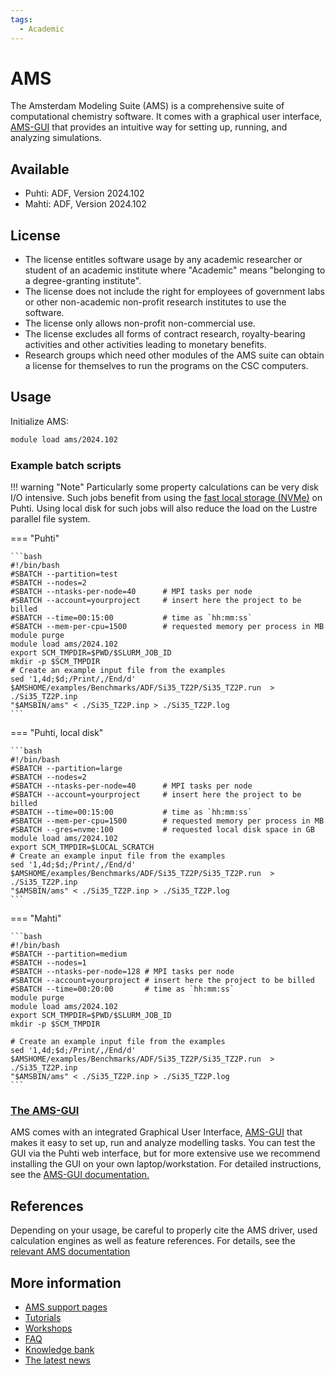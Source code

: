 ```yaml
---
tags:
  - Academic
---
```


# AMS

The Amsterdam Modeling Suite (AMS) is a comprehensive suite of computational chemistry software. It comes with a graphical user interface, [AMS-GUI](ams-gui.md) 
that provides an intuitive way for setting up, running, and analyzing simulations.

## Available

-   Puhti: ADF, Version 2024.102
-   Mahti: ADF, Version 2024.102

## License
-  The license entitles software usage by any academic researcher or student of an academic institute where "Academic" means "belonging to a degree-granting institute". 
-  The license does not include the right for employees of government labs or other non-academic non-profit research institutes to use the software. 
-  The license only allows non-profit non-commercial use. 
-  The license excludes all forms of contract research, royalty-bearing activities and other activities leading to monetary benefits.
-  Research groups which need other modules of the AMS suite can obtain a license for themselves to run the programs on the CSC computers. 

## Usage

Initialize AMS:

```bash
module load ams/2024.102
```

### Example batch scripts

!!! warning "Note"
    Particularly some property calculations can be very disk I/O intensive. Such jobs benefit from using the [fast local storage (NVMe)](../computing/running/creating-job-scripts-puhti.md#local-storage) on Puhti. Using local disk for such jobs will also reduce the load on the Lustre parallel file system.
 

=== "Puhti"
    
    ```bash
    #!/bin/bash
    #SBATCH --partition=test
    #SBATCH --nodes=2
    #SBATCH --ntasks-per-node=40      # MPI tasks per node
    #SBATCH --account=yourproject     # insert here the project to be billed 
    #SBATCH --time=00:15:00           # time as `hh:mm:ss`
    #SBATCH --mem-per-cpu=1500        # requested memory per process in MB
    module purge
    module load ams/2024.102
    export SCM_TMPDIR=$PWD/$SLURM_JOB_ID
    mkdir -p $SCM_TMPDIR
    # Create an example input file from the examples 
    sed '1,4d;$d;/Print/,/End/d' $AMSHOME/examples/Benchmarks/ADF/Si35_TZ2P/Si35_TZ2P.run  > ./Si35_TZ2P.inp
    "$AMSBIN/ams" < ./Si35_TZ2P.inp > ./Si35_TZ2P.log
    ```
     
=== "Puhti, local disk"
    
    ```bash
    #!/bin/bash
    #SBATCH --partition=large
    #SBATCH --nodes=2
    #SBATCH --ntasks-per-node=40      # MPI tasks per node
    #SBATCH --account=yourproject     # insert here the project to be billed
    #SBATCH --time=00:15:00           # time as `hh:mm:ss`
    #SBATCH --mem-per-cpu=1500        # requested memory per process in MB
    #SBATCH --gres=nvme:100           # requested local disk space in GB
    module load ams/2024.102
    export SCM_TMPDIR=$LOCAL_SCRATCH
    # Create an example input file from the examples
    sed '1,4d;$d;/Print/,/End/d' $AMSHOME/examples/Benchmarks/ADF/Si35_TZ2P/Si35_TZ2P.run  > ./Si35_TZ2P.inp
    "$AMSBIN/ams" < ./Si35_TZ2P.inp > ./Si35_TZ2P.log
    ```

=== "Mahti"
    
    ```bash
    #!/bin/bash
    #SBATCH --partition=medium
    #SBATCH --nodes=1
    #SBATCH --ntasks-per-node=128 # MPI tasks per node
    #SBATCH --account=yourproject # insert here the project to be billed
    #SBATCH --time=00:20:00       # time as `hh:mm:ss`
    module purge
    module load ams/2024.102
    export SCM_TMPDIR=$PWD/$SLURM_JOB_ID
    mkdir -p $SCM_TMPDIR
    
    # Create an example input file from the examples
    sed '1,4d;$d;/Print/,/End/d' $AMSHOME/examples/Benchmarks/ADF/Si35_TZ2P/Si35_TZ2P.run  > ./Si35_TZ2P.inp
    "$AMSBIN/ams" < ./Si35_TZ2P.inp > ./Si35_TZ2P.log
    ```

### [The AMS-GUI](../apps/ams-gui.md)

AMS comes with an integrated Graphical User Interface, [AMS-GUI](ams-gui.md) that makes it easy to set up, run and analyze modelling tasks.
You can test the GUI via the Puhti web interface, but for more extensive use we recommend installing
the GUI on your own laptop/workstation. For detailed instructions, see the [AMS-GUI documentation.](ams-gui.md)

## References

Depending on your usage, be careful to properly cite the AMS driver, used calculation engines as well as feature references. For details, see the [relevant AMS documentation](https://www.scm.com/doc/Documentation/ ) 

## More information

-   [AMS support pages](https://www.scm.com/contact-us/)
-   [Tutorials](https://www.scm.com/doc/Tutorials/index.html)
-   [Workshops](https://www.scm.com/workshops/)
-   [FAQ](https://www.scm.com/faq/)
-   [Knowledge bank](https://www.scm.com/knowledgebank/)
-   [The latest news](https://www.scm.com/news/)
